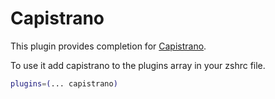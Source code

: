 # Capistrano

This plugin provides completion for [Capistrano](https://capistranorb.com/).

To use it add capistrano to the plugins array in your zshrc file.

```bash
plugins=(... capistrano)
```
